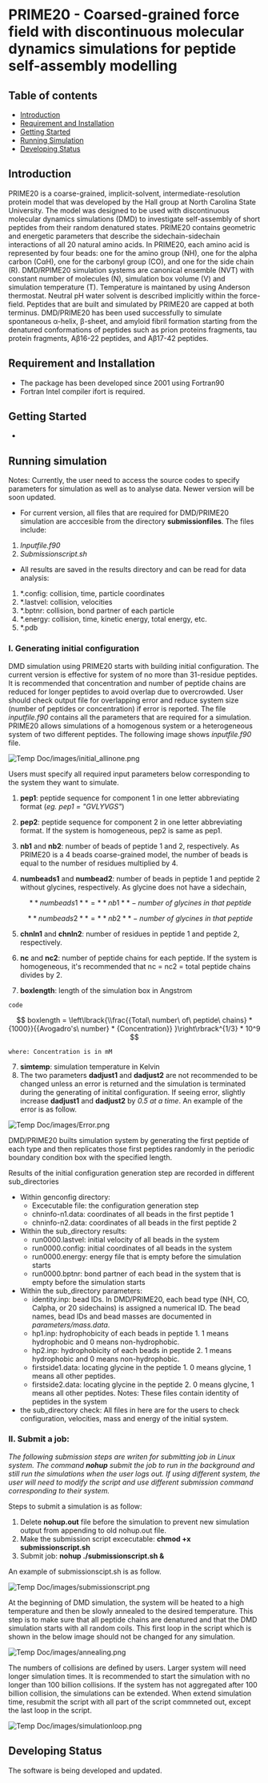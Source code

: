 # PRIME20 - Coarsed-grained force field with discontinuous molecular dynamics simulations for peptide self-assembly modelling 
## Table of contents
* [Introduction](#introduction)
* [Requirement and Installation](#requirement-and-installation)
* [Getting Started](#getting-started)
* [Running Simulation](#running-simulation)
* [Developing Status](#developing-status)
## Introduction
PRIME20 is a coarse-grained, implicit-solvent, intermediate-resolution protein model that was developed by the Hall group at North Carolina State University. The model was designed to be used with discontinuous molecular dynamics simulations (DMD) to investigate self-assembly of short peptides from their random denatured states. PRIME20 contains geometric and energetic parameters that describe the sidechain-sidechain interactions of all 20 natural amino acids. In PRIME20, each amino acid is represented by four beads: one for the amino group (NH), one for the alpha carbon (CαH), one for the carbonyl group (CO), and one for the side chain (R). DMD/RPIME20 simulation systems are canonical ensemble (NVT) with constant number of molecules (N), simulation box volume (V) and simulation temperature (T). Temperature is maintaned by using Anderson thermostat. Neutral pH water solvent is described implicitly within the force-field. Peptides that are built and simulated by PRIME20 are capped at both terminus. DMD/PRIME20 has been used successfully to simulate spontaneous α-helix, β-sheet, and amyloid fibril formation starting from the denatured conformations of peptides such as prion proteins fragments, tau protein fragments, Aβ16-22 peptides, and  Aβ17-42 peptides.

## Requirement and Installation
- The package has been developed since 2001 using Fortran90
- Fortran Intel compiler ifort is required.

## Getting Started
- 

## Running simulation
Notes: Currently, the user need to access the source codes to specify parameters for simulation as well as to analyse data. Newer version will be soon updated. 
- For current version, all files that are required for DMD/PRIME20 simulation are acccesible from the directory **submissionfiles**. The files include:
1. *Inputfile.f90*
2. *Submissionscript.sh*
- All results are saved in the results directory and can be read for data analysis:
1. *.config: collision, time, particle coordinates
2. *.lastvel: collision, velocities 
3. *.bptnr: collision, bond partner of each particle
4. *.energy: collision, time, kinetic energy, total energy, etc.
5. *.pdb

### I.	Generating initial configuration
DMD simulation using PRIME20 starts with building initial configuration. The current version is effective for system of no more than 31-residue peptides. It is recommended that concentration and number of peptide chains are reduced for longer peptides to avoid overlap due to overcrowded. User should check output file for overlapping error and reduce system size (number of peptides or concentration) if error is reported.
The file *inputfile.f90* contains all the parameters that are required for a simulation. PRIME20 allows simulations of a homogenous system or a heterogeneous system of two different peptides. The following image shows *inputfile.f90* file.

 ![Temp Doc/images/initial_allinone.png](https://github.com/CarolHall-NCSU-CBE/Serial-DMD-PRIME20/blob/45eb102c71d57b322d413f7297eed412a19df235/Temp%20Doc/images/initial_allinone.png)
 
Users must specify all required input parameters below corresponding to the system they want to simulate.
1. **pep1**: peptide sequence for component 1 in one letter abbreviating format (*eg. pep1 = "GVLYVGS"*)
2. **pep2**: peptide sequence for component 2 in one letter abbreviating format. If the system is homogeneous, pep2 is same as pep1.
3. **nb1** and **nb2**: number of beads of peptide 1 and 2, respectively. As PRIME20 is a 4 beads coarse-grained model, the number of beads is equal to the number of residues multiplied by 4.
4. **numbeads1** and **numbead2**: number of beads in peptide 1 and peptide 2 without glycines, respectively. As glycine does not have a sidechain, 

	$$ **numbeads1** = {**nb1** - {number\ of\ glycines\ in\ that\ peptide}} $$
	
	$$ **numbeads2** = {**nb2** - {number\ of\ glycines\ in\ that\ peptide}} $$	

4. **chnln1** and **chnln2**: number of residues in peptide 1 and peptide 2, respectively.
5. **nc** and **nc2**: number of peptide chains for each peptide. If the system is homogeneous, it's recommended that nc = nc2 = total peptide chains divides by 2.
6. **boxlength**: length of the simulation box in Angstrom


```
code
```
$$ boxlength = \left\lbrack{\\frac{{Total\ number\ of\ peptide\ chains} * {1000}}{{Avogadro's\ number} * {Concentration}} }\right\rbrack^{1/3} * 10^9 $$

	where: Concentration is in mM

7. **simtemp**: simulation temperature in Kelvin
8. The two parameters **dadjust1** and **dadjust2** are not recommended to be changed unless an error is returned and the simulation is terminated during the generating of initital configuration. If seeing error, slightly increase **dadjust1** and **dadjust2** by *0.5 at a time*. An example of the error is as follow.

 ![Temp Doc/images/Error.png](https://github.com/CarolHall-NCSU-CBE/Serial-DMD-PRIME20/blob/ace39b9324962999c9f1ee448907000c8d65d9e1/Temp%20Doc/images/Error.png)
 
DMD/PRIME20 builts simulation system by generating the first peptide of each type and then replicates those first peptides randomly in the periodic boundary condition box with the specified length.
 
Results of the initial configuration generation step are recorded in different sub_directories
- Within genconfig directory:
	- Excecutable file: the configuration generation step
	- chninfo-n1.data: coordinates of all beads in the first peptide 1  
	- chninfo-n2.data: coordinates of all beads in the first peptide 2
- Within the sub_directory results:
	- run0000.lastvel: initial velocity of all beads in the system
	- run0000.config: initial coordinates of all beads in the system
	- run0000.energy: energy file that is empty before the simulation starts
	- run0000.bptnr: bond partner of each bead in the system that is empty before the simulation starts
- Within the sub_directory parameters:
	- identity.inp: bead IDs. In DMD/PRIME20, each bead type (NH, CO, Calpha, or 20 sidechains) is assigned a numerical ID. The bead names, bead IDs and bead masses are documented in *parameters/mass.data*.
	- hp1.inp: hydrophobicity of each beads in peptide 1. 1 means hydrophobic and 0 means non-hydrophobic.
	- hp2.inp: hydrophobicity of each beads in peptide 2. 1 means hydrophobic and 0 means non-hydrophobic.
	- firstside1.data: locating glycine in the peptide 1. 0 means glycine, 1 means all other peptides. 
	- firstside2.data: locating glycine in the peptide 2. 0 means glycine, 1 means all other peptides.
Notes: These files contain identity of peptides in the system
- the sub_directory check: All files in here are for the users to check configuration, velocities, mass and energy of the initial system.

### II. Submit a job:
*The following submission steps are writen for submitting job in Linux system. The command **nohup** submit the job to run in the background and still run the simulations when the user logs out. If using different system, the user will need to modify the script and use different submission command corresponding to their system.* 

Steps to submit a simulation is as follow:
1. Delete **nohup.out** file before the simulation to prevent new simulation output from appending to old nohup.out file.
2. Make the submission script excecutable: **chmod +x submissionscript.sh**
3. Submit job: **nohup ./submissionscript.sh &**

An example of submissionscipt.sh is as follow.

![Temp Doc/images/submissionscript.png](https://github.com/CarolHall-NCSU-CBE/Serial-DMD-PRIME20/blob/5eaa761bcdac4380ae3ee64845596951d801e78b/Temp%20Doc/images/submissionscript.png)

At the beginning of DMD simulation, the system will be heated to a high temperature and then be slowly annealed to the desired temperature. This step is to make sure that all peptide chains are denatured and that the DMD simulation starts with all random coils. This first loop in the script which is shown in the below image should not be changed for any simulation. 

![Temp Doc/images/annealing.png](https://github.com/CarolHall-NCSU-CBE/Serial-DMD-PRIME20/blob/8ebe9e46a5c20129c74ce8ccb5cc311bd75873a2/Temp%20Doc/images/annealing.png)

The numbers of collisions are defined by users. Larger system will need longer simulation times. It is recommended to start the simulation with no longer than 100 billion collisions. If the system has not aggregated after 100 billion collision, the simulations can be extended. When extend simulation time, resubmit the script with all part of the script commneted out, except the last loop in the script.

![Temp Doc/images/simulationloop.png](https://github.com/CarolHall-NCSU-CBE/Serial-DMD-PRIME20/blob/0b52f15932624b4a49c927d5baba649b843e7876/Temp%20Doc/images/simulationloop.png)

## Developing Status
The software is being developed and updated.  
